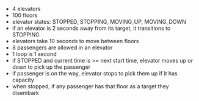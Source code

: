 - 4 elevators
- 100 floors
- elevator states: STOPPED, STOPPING, MOVING_UP, MOVING_DOWN
- if an elevator is 2 seconds away from its target, it transitions to STOPPING
- elevators take 10 seconds to move between floors
- 8 passengers are allowed in an elevator
- 1 loop is 1 second
- if STOPPED and current time is >= next start time, elevator moves up or down to pick up the passenger
- if passenger is on the way, elevator stops to pick them up if it has capacity
- when stopped, if any passenger has that floor as a target they disembark
